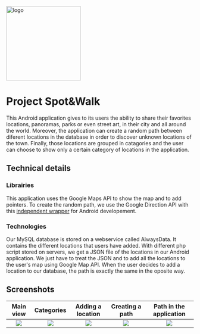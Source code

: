 <img alt="logo" src="../master/img/logo_appli.png" width=200>
  



# Project Spot&Walk

This Android application gives to its users the ability to share their favorites locations, panoramas, parks or even street art, in their city and all around the world. Moreover, the application can create a random path between diferent locations in the database in order to discover unknown locations of the town. Finally, those locations are grouped in catagories and the user can choose to show only a certain category of locations in the application.

## Technical details

### Librairies

This application uses the Google Maps API to show the map and to add pointers. To create the random path, we use the Google Direction API with this [independent wrapper](https://github.com/akexorcist/Android-GoogleDirectionLibrary) for Android developement.

### Technologies

Our MySQL database is stored on a webservice called AlwaysData. It contains the different locations that users have added. With different php script stored on servers, we get a JSON file of the locations in our Android application. We just have to treat the JSON and to add all the locations to the user's map using Google Map API. When the user decides to add a location to our database, the path is exactly the same in the oposite way.

## Screenshots

Main view            |  Categories         |Adding a location |Creating a path            |  Path in the application    
:-------------------------:|:-------------------------:|:-------------------------:|:-------------------------:|:-------------------------:
<img src="../master/img/marqueurs.png">  |  <img src="../master/img/categories.png"> | <img src="../master/img/ajout_spot.png"> |<img src="../master/img/ajout_parcours.png">  |  <img src="../master/img/parcours.png"> 
